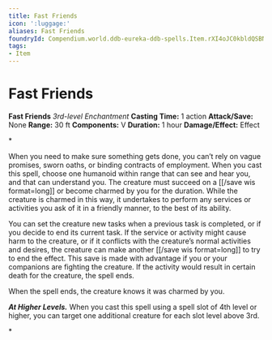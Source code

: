 ```yaml
---
title: Fast Friends
icon: ':luggage:'
aliases: Fast Friends
foundryId: Compendium.world.ddb-eureka-ddb-spells.Item.rXI4oJC0kbldQSBN
tags:
- Item
---
```


# Fast Friends

**Fast Friends**
_3rd-level Enchantment_
**Casting Time:** 1 action
**Attack/Save:** None
**Range:** 30 ft
**Components:** V
**Duration:** 1 hour
**Damage/Effect:** Effect

*<p>When you need to make sure something gets done, you can’t rely on vague promises, sworn oaths, or binding contracts of employment. When you cast this spell, choose one humanoid within range that can see and hear you, and that can understand you. The creature must succeed on a [[/save wis format=long]] or become charmed by you for the duration. While the creature is charmed in this way, it undertakes to perform any services or activities you ask of it in a friendly manner, to the best of its ability.

You can set the creature new tasks when a previous task is completed, or if you decide to end its current task. If the service or activity might cause harm to the creature, or if it conflicts with the creature’s normal activities and desires, the creature can make another [[/save wis format=long]] to try to end the effect. This save is made with advantage if you or your companions are fighting the creature. If the activity would result in certain death for the creature, the spell ends.

When the spell ends, the creature knows it was charmed by you.

*****At Higher Levels.***** When you cast this spell using a spell slot of 4th level or higher, you can target one additional creature for each slot level above 3rd.</p>*